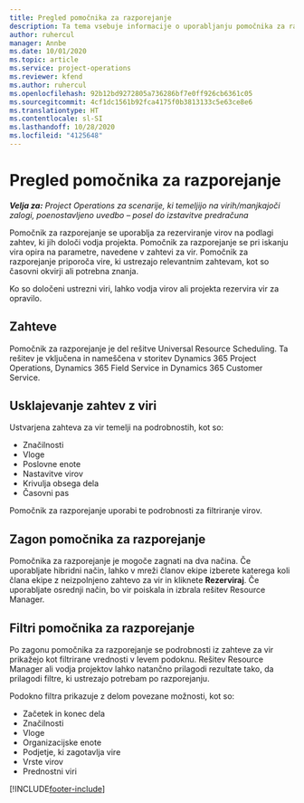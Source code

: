 ```yaml
---
title: Pregled pomočnika za razporejanje
description: Ta tema vsebuje informacije o uporabljanju pomočnika za razporejanje pri rezervaciji virov.
author: ruhercul
manager: Annbe
ms.date: 10/01/2020
ms.topic: article
ms.service: project-operations
ms.reviewer: kfend
ms.author: ruhercul
ms.openlocfilehash: 92b12bd9272805a736286bf7e0ff926cb6361c05
ms.sourcegitcommit: 4cf1dc1561b92fca4175f0b3813133c5e63ce8e6
ms.translationtype: HT
ms.contentlocale: sl-SI
ms.lasthandoff: 10/28/2020
ms.locfileid: "4125648"
---
```

# <a name="schedule-assistant-overview"></a>Pregled pomočnika za razporejanje

_**Velja za:** Project Operations za scenarije, ki temeljijo na virih/manjkajoči zalogi, poenostavljeno uvedbo – posel do izstavitve predračuna_

Pomočnik za razporejanje se uporablja za rezerviranje virov na podlagi zahtev, ki jih določi vodja projekta. Pomočnik za razporejanje se pri iskanju vira opira na parametre, navedene v zahtevi za vir. Pomočnik za razporejanje priporoča vire, ki ustrezajo relevantnim zahtevam, kot so časovni okvirji ali potrebna znanja.

Ko so določeni ustrezni viri, lahko vodja virov ali projekta rezervira vir za opravilo.

## <a name="prerequisites"></a>Zahteve

Pomočnik za razporejanje je del rešitve Universal Resource Scheduling. Ta rešitev je vključena in nameščena v storitev Dynamics 365 Project Operations, Dynamics 365 Field Service in Dynamics 365 Customer Service.

## <a name="matching-requirements-and-resources"></a>Usklajevanje zahtev z viri

Ustvarjena zahteva za vir temelji na podrobnostih, kot so:

-   Značilnosti
-   Vloge
-   Poslovne enote
-   Nastavitve virov
-   Krivulja obsega dela
-   Časovni pas

Pomočnik za razporejanje uporabi te podrobnosti za filtriranje virov.

## <a name="launch-the-schedule-assistant"></a>Zagon pomočnika za razporejanje

Pomočnika za razporejanje je mogoče zagnati na dva načina. Če uporabljate hibridni način, lahko v mreži članov ekipe izberete katerega koli člana ekipe z neizpolnjeno zahtevo za vir in kliknete **Rezerviraj**. Če uporabljate osrednji način, bo vir poiskala in izbrala rešitev Resource Manager.

## <a name="schedule-assistant-filters"></a>Filtri pomočnika za razporejanje

Po zagonu pomočnika za razporejanje se podrobnosti iz zahteve za vir prikažejo kot filtrirane vrednosti v levem podoknu. Rešitev Resource Manager ali vodja projektov lahko natančno prilagodi rezultate tako, da prilagodi filtre, ki ustrezajo potrebam po razporejanju.

Podokno filtra prikazuje z delom povezane možnosti, kot so:

-   Začetek in konec dela
-   Značilnosti
-   Vloge
-   Organizacijske enote
-   Podjetje, ki zagotavlja vire
-   Vrste virov
-   Prednostni viri


[!INCLUDE[footer-include](../includes/footer-banner.md)]